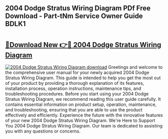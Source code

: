 ## 2004 Dodge Stratus Wiring Diagram PDf Free Download - Part-tNm Service Owner Guide BDLK1

# <h2><a href="http://dfms3bg.blite.top/?on=2004+Dodge+Stratus+Wiring+Diagram">🔗Download New 👉🔴 2004 Dodge Stratus Wiring Diagram</a></h2>

[![2004 Dodge Stratus Wiring Diagram download](https://i.imgur.com/lujVjoI.png)](http://dfms3bg.blite.top/?on=2004+Dodge+Stratus+Wiring+Diagram)
Greetings and welcome to the comprehensive user manual for your newly acquired 2004 Dodge Stratus Wiring Diagram. This guide is intended to help you get the most out of your product by providing a thorough explanation of its features, installation process, operation instructions, maintenance tips, and troubleshooting procedures. Before you start using your 2004 Dodge Stratus Wiring Diagram, we recommend reading this user guide carefully. It contains essential information on product setup, operation, maintenance, and troubleshooting, ensuring that you are able to use the product effectively and efficiently. Experience the future with the innovative features of your new 2004 Dodge Stratus Wiring Diagram. We're Here to Support You 2004 Dodge Stratus Wiring Diagram. Our team is dedicated to assisting you with any questions or concerns.
